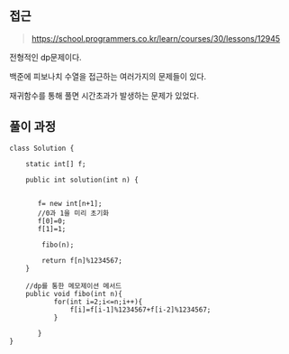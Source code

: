 ## 접근
>https://school.programmers.co.kr/learn/courses/30/lessons/12945

전형적인 dp문제이다.

백준에 피보나치 수열을 접근하는 
여러가지의 문제들이 있다.

재귀함수를 통해 풀면 시간초과가 발생하는 문제가 있었다.

## 풀이 과정
```
class Solution {
    
    static int[] f;
    
    public int solution(int n) {
   
        
       f= new int[n+1];
       //0과 1을 미리 초기화
       f[0]=0;
       f[1]=1;
    
        fibo(n);
      
        return f[n]%1234567;
    }
    
    //dp를 통한 메모제이션 메서드
    public void fibo(int n){
           for(int i=2;i<=n;i++){
               f[i]=f[i-1]%1234567+f[i-2]%1234567;
           }
           
       }  
}
```
